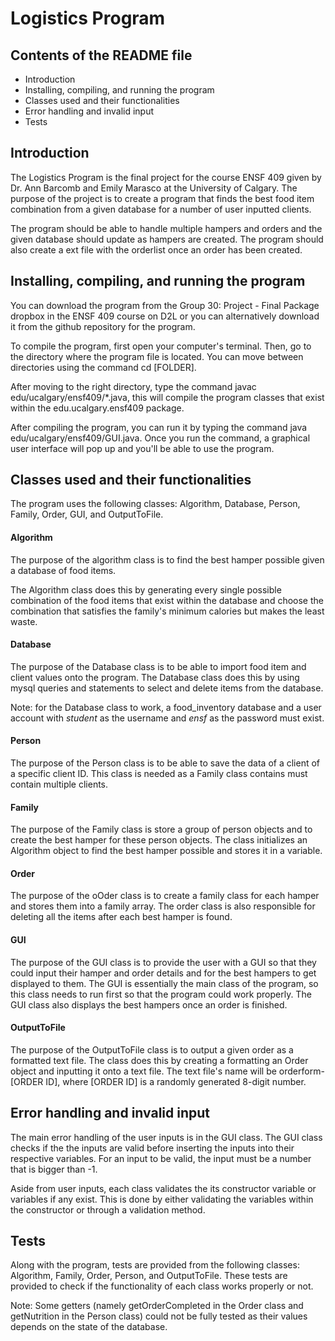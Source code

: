 <h1> Logistics Program </h1>

<h2> Contents of the README file </h2>

* Introduction
* Installing, compiling, and running the program
* Classes used and their functionalities
* Error handling and invalid input
* Tests

<h2> Introduction </h2>

The Logistics Program is the final project for the course ENSF 409 given by Dr. Ann Barcomb and Emily Marasco at the University of Calgary. The purpose of the project is to create a program that finds the best food item combination from a given database for a number of user inputted clients. 

The program should be able to handle multiple hampers and orders and the given database should update as hampers are created. The program should also create a ext file with the orderlist once an order has been created.

<h2> Installing, compiling, and running the program </h2>

You can download the program from the Group 30: Project - Final Package dropbox in the ENSF 409 course on D2L or you can alternatively download it from the github repository for the program.

To compile the program, first open your computer's terminal. Then, go to the directory where the program file is located. You can move between directories using the command cd [FOLDER].

After moving to the right directory, type the command javac edu/ucalgary/ensf409/*.java, this will compile the program classes that exist within the edu.ucalgary.ensf409 package.

After compiling the program, you can run it by typing the command java edu/ucalgary/ensf409/GUI.java. Once you run the command, a graphical user interface will pop up and you'll be able to use the program.

<h2> Classes used and their functionalities </h2>

The program uses the following classes: Algorithm, Database, Person, Family, Order, GUI, and OutputToFile.

<h4> Algorithm </h4>

The purpose of the algorithm class is to find the best hamper possible given a database of food items.

The Algorithm class does this by generating every single possible combination of the food items that exist within the database and choose the combination that satisfies the family's minimum calories but makes the least waste.

<h4> Database </h4>

The purpose of the Database class is to be able to import food item and client values onto the program. The Database class does this by using mysql queries and statements to select and delete items from the database.

Note: for the Database class to work, a food_inventory database and a user account with <i> student </i> as the username and <i> ensf </i> as the password must exist.

<h4> Person </h4>

The purpose of the Person class is to be able to save the data of a client of a specific client ID. This class is needed as a Family class contains must contain multiple clients.

<h4> Family </h4>

The purpose of the Family class is store a group of person objects and to create the best hamper for these person objects. The class initializes an Algorithm object to find the best hamper possible and stores it in a variable.

<h4> Order </h4>

The purpose of the oOder class is to create a family class for each hamper and stores them into a family array. The order class is also responsible for deleting all the items after each best hamper is found.

<h4> GUI </h4>

The purpose of the GUI class is to provide the user with a GUI so that they could input their hamper and order details and for the best hampers to get displayed to them. The GUI is essentially the main class of the program, so this class needs to run first so that the program could work properly. The GUI class also displays the best hampers once an order is finished.

<h4> OutputToFile </h4>

The purpose of the OutputToFile class is to output a given order as a formatted text file. The class does this by creating a formatting an Order object and inputting it onto a text file. The text file's name will be orderform-[ORDER ID], where [ORDER ID] is a randomly generated 8-digit number.

<h2> Error handling and invalid input </h2>

The main error handling of the user inputs is in the GUI class. The GUI class checks if the the inputs are valid before inserting the inputs into their respective variables. For an input to be valid, the input must be a number that is bigger than -1.

Aside from user inputs, each class validates the its constructor variable or variables if any exist. This is done by either validating the variables within the constructor or through a validation method.

<h2> Tests </h2>

Along with the program, tests are provided from the following classes: Algorithm, Family, Order, Person, and OutputToFile. These tests are provided to check if the functionality of each class works properly or not.

Note: Some getters (namely getOrderCompleted in the Order class and getNutrition in the Person class) could not be fully tested as their values depends on the state of the database.
